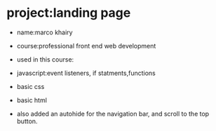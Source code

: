 # project:landing page
* name:marco khairy

* course:professional front end web development
* used in this course:
* javascript:event listeners, if statments,functions
* basic css
* basic html
* also added an autohide for the navigation bar, and scroll to the top button.
